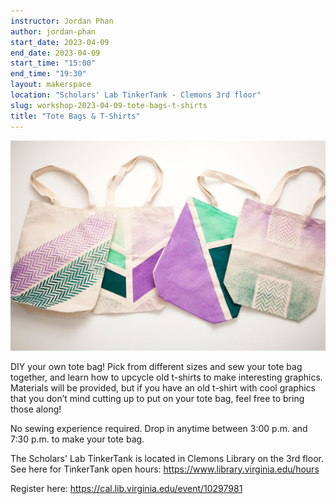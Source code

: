 ```yaml
---
instructor: Jordan Phan
author: jordan-phan
start_date: 2023-04-09
end_date: 2023-04-09
start_time: "15:00"
end_time: "19:30"
layout: makerspace
location: "Scholars' Lab TinkerTank - Clemons 3rd floor"
slug: workshop-2023-04-09-tote-bags-t-shirts
title: "Tote Bags & T-Shirts"
---
```


![Tote Bags & T-Shirts](/assets/post-media/workshops/tote-bags.jpg)

DIY your own tote bag! Pick from different sizes and sew your tote bag together, and learn how to upcycle old t-shirts to make interesting graphics. Materials will be provided, but if you have an old t-shirt with cool graphics that you don’t mind cutting up to put on your tote bag, feel free to bring those along!

No sewing experience required. Drop in anytime between 3:00 p.m. and 7:30 p.m. to make your tote bag.

The Scholars' Lab TinkerTank is located in Clemons Library on the 3rd floor. See here for TinkerTank open hours: <a href="https://www.library.virginia.edu/hours">https://www.library.virginia.edu/hours</a>

Register here: [https://cal.lib.virginia.edu/event/10297981 ](https://cal.lib.virginia.edu/event/10297981)
